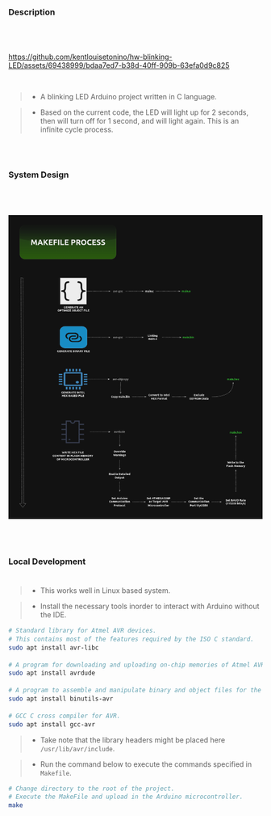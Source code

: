 ### Description
#

<br />

https://github.com/kentlouisetonino/hw-blinking-LED/assets/69438999/bdaa7ed7-b38d-40ff-909b-63efa0d9c825

<br />

> - A blinking LED Arduino project written in C language.

> - Based on the current code, the LED will light up for 2
    seconds, then will turn off for 1 second, and will light
    again. This is an infinite cycle process.

<br />
<br />



### System Design
#

<br />

![Makefile Process](./docs/image-makefile-process.png)

<br />
<br />



### Local Development
#

> - This works well in Linux based system.

> - Install the necessary tools inorder to interact
    with Arduino without the IDE.

```bash
# Standard library for Atmel AVR devices.
# This contains most of the features required by the ISO C standard.
sudo apt install avr-libc

# A program for downloading and uploading on-chip memories of Atmel AVR Microcontroller.
sudo apt install avrdude

# A program to assemble and manipulate binary and object files for the AVR architecture.
sudo apt install binutils-avr

# GCC C cross compiler for AVR.
sudo apt install gcc-avr
```

> - Take note that the library headers might be placed here `/usr/lib/avr/include`.

> - Run the command below to execute the commands specified in `Makefile`.

```bash
# Change directory to the root of the project.
# Execute the MakeFile and upload in the Arduino microcontroller.
make
```

